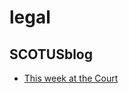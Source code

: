 # legal

## SCOTUSblog
- [This week at the Court](http://www.scotusblog.com/2016/01/this-week-at-the-court-210/)


